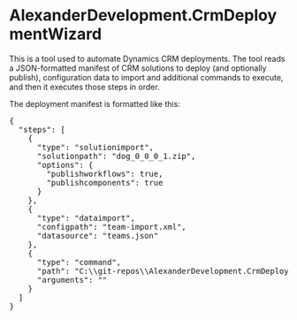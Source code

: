 # AlexanderDevelopment.CrmDeploymentWizard
This is a tool used to automate Dynamics CRM deployments. The tool reads a JSON-formatted manifest of CRM solutions to deploy (and optionally publish), configuration data to import and additional commands to execute, and then it executes those steps in order.

The deployment manifest is formatted like this:

<pre>{
  "steps": [
    {
      "type": "solutionimport",
      "solutionpath": "dog_0_0_0_1.zip",
      "options": {
        "publishworkflows": true,
		"publishcomponents": true
      }
    },
    {
      "type": "dataimport",
      "configpath": "team-import.xml",
	  "datasource": "teams.json"
    },
    {
      "type": "command",
      "path": "C:\\git-repos\\AlexanderDevelopment.CrmDeploymentWizard\\sln-work\\test.bat",
	  "arguments": ""
    }
  ]
}
</pre>
